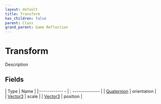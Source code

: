 ```yaml
---
layout: default
title: Transform
has_children: false
parent: Class
grand_parent: Game Reflection
---
```

# Transform
Description 

## Fields
| Type | Name |
|:------------ - | : -------------- |
| [Quaternion](game-reflection/classes/quaternion.md) | orientation |
| [Vector3](game-reflection/classes/vector3.md) | scale |
| [Vector3](game-reflection/classes/vector3.md) | position |
